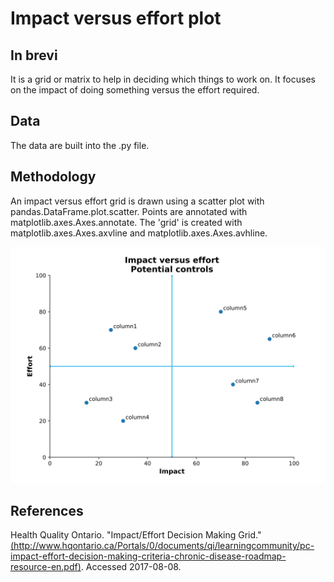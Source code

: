 # Impact versus effort plot

## In brevi

It is a grid or matrix to help in deciding which things to work on. It focuses on the impact of doing something versus the effort required.

## Data

The data are built into the .py file.

## Methodology

An impact versus effort grid is drawn using a scatter plot with pandas.DataFrame.plot.scatter. Points are annotated with matplotlib.axes.Axes.annotate. The 'grid' is created with matplotlib.axes.Axes.axvline and matplotlib.axes.Axes.avhline.

![Impact versus effort plot](impact_effort.svg)

## References

Health Quality Ontario. "Impact/Effort Decision Making Grid." [(http://www.hqontario.ca/Portals/0/documents/qi/learningcommunity/pc-impact-effort-decision-making-criteria-chronic-disease-roadmap-resource-en.pdf)](http://www.hqontario.ca/Portals/0/documents/qi/learningcommunity/pc-impact-effort-decision-making-criteria-chronic-disease-roadmap-resource-en.pdf). Accessed 2017-08-08.
